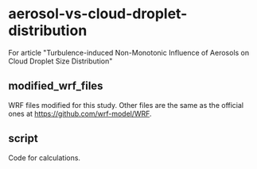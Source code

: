 # aerosol-vs-cloud-droplet-distribution
For article "Turbulence-induced Non-Monotonic Influence of Aerosols on Cloud Droplet Size Distribution"
## modified_wrf_files
WRF files modified for this study. Other files are the same as the official ones at https://github.com/wrf-model/WRF.
## script
Code for calculations.
